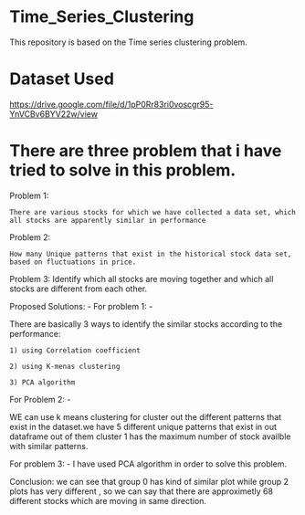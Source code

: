 # Time_Series_Clustering
This repository is based on the Time series clustering problem. 

# Dataset Used
https://drive.google.com/file/d/1pP0Rr83ri0voscgr95-YnVCBv6BYV22w/view

# There are three problem that i have tried to solve in this problem.

Problem 1:

    There are various stocks for which we have collected a data set, which all stocks are apparently similar in performance

Problem 2:

    How many Unique patterns that exist in the historical stock data set, based on fluctuations in price.

Problem 3:
    Identify which all stocks are moving together and which all stocks are different from each other.


Proposed Solutions: -
For problem 1: - 


  There are basically 3 ways to identify the similar stocks according to the performance:


    1) using Correlation coefficient

    2) using K-menas clustering

    3) PCA algorithm
    
 For Problem 2: - 
 
 
  WE can use k means clustering for cluster out the different patterns that exist in the dataset.we have 5 different unique patterns that exist in out dataframe out of them cluster 1 has the maximum number of stock availble with similar patterns. 
  
  For problem 3: -
    I have used PCA algorithm in order to solve this problem. 

Conclusion: we can see that group 0 has kind of similar plot while group 2 plots has very different , so we can say that there are approximetly 68 different stocks which are moving in same direction.

